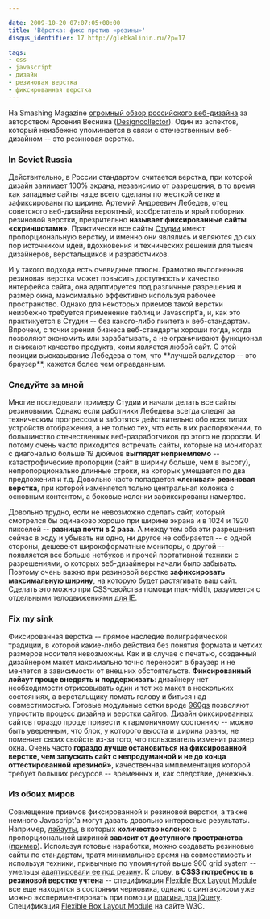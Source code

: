```yaml
---

date: 2009-10-20 07:07:05+00:00
title: 'Вёрстка: фикс против «резины»'
disqus_identifier: 17 http://glebkalinin.ru/?p=17

tags:
- css
- javascript
- дизайн
- резиновая верстка
- фиксированная верстка
---
```


На Smashing Magazine [огромный обзор российского веб-дизайна](http://www.smashingmagazine.com/2009/10/17/global-web-design-russia/) за авторством Арсения Веснина ([Designcollector](http://designcollector.net/)). Один из аспектов, который неизбежно упоминается в связи с отечественным веб-дизайном -- это резиновая верстка.




### In Soviet Russia




Действительно, в России стандартом считается верстка, при которой дизайн занимает 100% экрана, независимо от разрешения, в то время как западные сайты чаще всего сделаны по жесткой сетке и зафиксированы по ширине. Артемий Андреевич Лебедев, отец советского веб-дизайна вероятный, изобретатель и ярый поборник резиновой верстки, презрительно **называет фиксированные сайты «скриншотами»**. Практически все сайты [Студии](http://artlebedev.ru) имеют пропорциональную верстку, и именно они являлись и являются до сих пор источником идей, вдохновения и технических решений для тысяч дизайнеров, верстальщиков и разработчиков.




<!-- more -->И у такого подхода есть очевидные плюсы. Грамотно выполненная резиновая верстка может повысить доступность и качество интерфейса сайта, она адаптируется под различные разрешения и размер окна, максимально эффективно используя рабочее пространство. Однако для некоторых приемов такой верстки неизбежно требуется применение таблиц и Javascript'а, и, как это практикуется в Студии -- без какого-либо пиитета к веб-стандартам. Впрочем, с точки зрения бизнеса веб-стандарты хороши тогда, когда позволяют экономить или зарабатывать, а не ограничивают функционал и снижают качество продукта, коим является любой сайт. С этой позиции высказывание Лебедева о том, что **лучшей валидатор -- это браузер**, кажется более чем оправданным.




### Следуйте за мной




Многие последовали примеру Студии и начали делать все сайты резиновыми. Однако если работники Лебедева всегда следят за техническим прогрессом и заботятся действительно обо всех типах устройств отображения, а не только тех, что есть в их распоряжении, то большинство отечественных веб-разработчиков до этого не доросли. И потому очень часто приходится встречать сайты, которые на мониторах с диагональю больше 19 дюймов **выглядят неприемлемо** -- катастрофические пропорции (сайт в ширину больше, чем в высоту), непропорционально длинные строки, на которых умещается по два предложения и т.д. Довольно часто попадается **«ленивая» резиновая верстка**, при которой изменяется только центральная колонка с основным контентом, а боковые колонки зафиксированы намертво.




Довольно трудно, если не невозможно сделать сайт, который смотрелся бы одинаково хорошо при ширине экрана и в 1024 и 1920 пикселей -- **разница почти в 2 раза**. А между тем оба эти разрешения сейчас в ходу и убывать ни одно, ни другое не собирается -- с одной стороны, дешевеют широкоформатные мониторы, с другой -- появляется все больше нетбуков и прочей портативной техники с разрешениями, о которых веб-дизайнеры начали было забывать. Поэтому очень важно при резиновой верстке **зафиксировать максимальную ширину**, на которую будет растягивать ваш сайт. Сделать это можно при CSS-свойства помощи max-width, разумеется с отдельными телодвижениями [для IE](http://xhtml.ru/2005/06/11/max-width/).




### Fix my sink




Фиксированная верстка -- прямое наследие полиграфической традиции, в которой какие-либо действия без понятия формата и четких размеров носителя невозможны. Как и в случае с печатью, созданный дизайнером макет максимально точно переносит в браузер и не меняется в зависимости от внешних обстоятельств. **Фиксированный лэйаут проще внедрять и поддерживать**: дизайнеру нет необходимости отрисовывать один и тот же макет в нескольких состояниях, а верстальщику ломать голову и биться над совместимостью. Готовые модульные сетки вроде [960gs](http://960.gs/) позволяют упростить процесс дизайна и верстки сайтов. Дизайн фиксированных сайтов гораздо проще привести к гармоничному состоянию -- можно быть уверенным, что блок, у которого высота и ширина равны, не поменяет своих свойств из-за того, что пользователь изменит размер окна. Очень часто **гораздо лучше остановиться на фиксированной верстке, чем запускать сайт с непродуманной и не до конца оттестированной «резиной»**, качественная имплементация которой требует больших ресурсов -- временных и, как следствие, денежных.




### Из обоих миров




Совмещение приемов фиксированной и резиновой верстки, а также немного Javascript'а могут давать довольно интересные результаты. Например, [лэйауты](http://www.sohtanaka.com/web-design/smart-columns-w-css-jquery/), в которых **количество колонок** с пропорциональной шириной **зависит от доступного пространства** ([пример](http://www.sohtanaka.com/web-design/examples/smart-columns/)). Используя готовые наработки, можно создавать резиновые сайты по стандартам, тратя минимальное время на совместимость и используя техники, привычные по упомянутой выше 960 grid system -- умельцы [ адаптировали ее под резину](http://www.designinfluences.com/fluid960gs/). К слову, **в CSS3 потребность в резиновой верстке учтена** -- спецификация [Flexible Box Layout Module](http://www.css3.info/introducing-the-flexible-box-layout-module/) все еще находится в состоянии черновика, однако с синтаксисом уже можно экспериментировать при помощи [плагина для jQuery](http://a.deveria.com/?p=236). Спецификация [Flexible Box Layout Module](http://www.w3.org/TR/css3-flexbox/) на сайте W3C.
